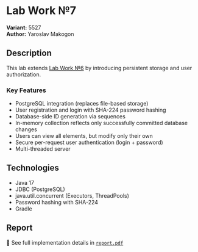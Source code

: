 # Lab Work №7

**Variant:** 5527  
**Author:** Yaroslav Makogon

## Description

This lab extends [Lab Work №6](https://github.com/Not-N0w/collection-manager-lab6) by introducing persistent storage and user authorization.

### Key Features

- PostgreSQL integration (replaces file-based storage)
- User registration and login with SHA-224 password hashing
- Database-side ID generation via sequences
- In-memory collection reflects only successfully committed database changes
- Users can view all elements, but modify only their own
- Secure per-request user authentication (login + password)
- Multi-threaded server

## Technologies

- Java 17
- JDBC (PostgreSQL)
- java.util.concurrent (Executors, ThreadPools)
- Password hashing with SHA-224
- Gradle

## Report

📄 See full implementation details in [`report.pdf`](./лаб7.pdf)
